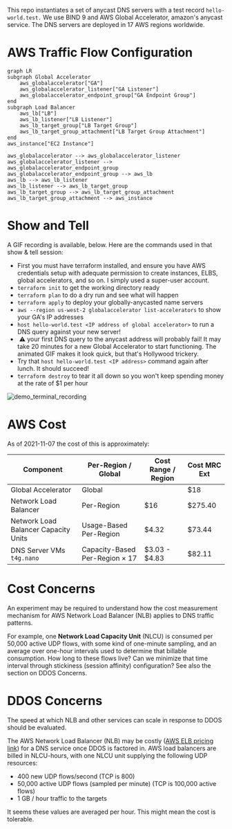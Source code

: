 

This repo instantiates a set of anycast DNS servers with a test record `hello-world.test.`   We use BIND 9 and AWS Global Accelerator, amazon's anycast service.  The DNS servers are deployed in 17 AWS regions worldwide.

# AWS Traffic Flow Configuration

```mermaid
graph LR
subgraph Global Accelerator
	aws_globalaccelerator["GA"]
	aws_globalaccelerator_listener["GA Listener"]
	aws_globalaccelerator_endpoint_group["GA Endpoint Group"]
end
subgraph Load Balancer
	aws_lb["LB"]
	aws_lb_listener["LB Listener"]
	aws_lb_target_group["LB Target Group"]
	aws_lb_target_group_attachment["LB Target Group Attachment"]
end
aws_instance["EC2 Instance"]

aws_globalaccelerator --> aws_globalaccelerator_listener
aws_globalaccelerator_listener --> aws_globalaccelerator_endpoint_group
aws_globalaccelerator_endpoint_group --> aws_lb
aws_lb --> aws_lb_listener
aws_lb_listener --> aws_lb_target_group
aws_lb_target_group --> aws_lb_target_group_attachment
aws_lb_target_group_attachment --> aws_instance

```

# Show and Tell

A GIF recording is available, below.  Here are the commands used in that show & tell session:

* First you must have terraform installed, and ensure you have AWS credentials setup with adequate permission to create instances, ELBS, global accelerators, and so on.  I simply used a super-user account.
* `terraform init` to get the working directory ready
* `terraform plan` to do a dry run and see what will happen
* `terraform apply` to deploy your globally-anycasted name servers
* `aws --region us-west-2 globalaccelerator list-accelerators` to show your GA's IP addresses
* `host hello-world.test <IP address of global accelerator>` to run a DNS query against your new server!
*  ⚠️ your first DNS query to the anycast address will probably fail!  It may take 20 minutes for a new Global Accelerator to start functioning.  The animated GIF makes it look quick, but that's Hollywood trickery.
* Try that `host hello-world.test <IP address>` command again after lunch.  It should succeed!
* `terraform destroy` to tear it all down so you won't keep spending money at the rate of $1 per hour

![demo_terminal_recording](/Users/jsw/src/awscast/demo_terminal_recording.gif)

# AWS Cost

As of 2021-11-07 the cost of this is approximately:

| Component                            | Per-Region / Global                  | Cost Range / Region | Cost MRC Ext |
| ------------------------------------ | ------------------------------------ | ------------------- | ------------ |
| Global Accelerator                   | Global                               |                     | $18          |
| Network Load Balancer                | Per-Region                           | $16                 | $275.40      |
| Network Load Balancer Capacity Units | Usage-Based Per-Region               | $4.32               | $73.44       |
| DNS Server VMs `t4g.nano`            | Capacity-Based Per-Region &times; 17 | $3.03 - $4.83       | $82.11       |

# Cost Concerns

An experiment may be required to understand how the cost measurement mechanism for AWS Network Load Balancer (NLB) applies to DNS traffic patterns.

For example, one **Network Load Capacity Unit** (NLCU) is consumed per 50,000 active UDP flows, with some kind of one-minute sampling, and an average over one-hour intervals used to determine that billable consumption.  How long to these flows live?  Can we minimize that time interval through stickiness (session affinity) configuration?  See also the section on DDOS Concerns.

# DDOS Concerns

The speed at which NLB and other services can scale in response to DDOS should be evaluated.

The AWS Network Load Balancer (NLB) may be costly ([AWS ELB pricing link](https://aws.amazon.com/elasticloadbalancing/pricing/)) for a DNS service once DDOS is factored in.  AWS load balancers are billed in NLCU-hours, with one NLCU unit supplying the following UDP resources:

* 400 new UDP flows/second (TCP is 800)
* 50,000 active UDP flows (sampled per minute) (TCP is 100,000 active flows)
* 1 GB / hour traffic to the targets

It seems these values are averaged per hour.  This might mean the cost is tolerable.

